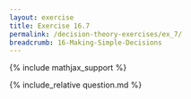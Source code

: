 ```yaml
---
layout: exercise
title: Exercise 16.7
permalink: /decision-theory-exercises/ex_7/
breadcrumb: 16-Making-Simple-Decisions
---
```


{% include mathjax_support %}

<div><i class="arrow-up loader" data-chapter="decision-theory-exercises" data-exercise="ex_7" data-rating="0"></i></div>
{% include_relative question.md %}
